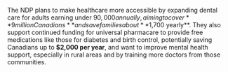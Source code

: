 The NDP plans to make healthcare more accessible by expanding dental care for adults earning under $90,000 annually, aiming to cover **9 million Canadians** and save families about **$1,700 yearly**. They also support continued funding for universal pharmacare to provide free medications like those for diabetes and birth control, potentially saving Canadians up to **$2,000 per year**, and want to improve mental health support, especially in rural areas and by training more doctors from those communities.
